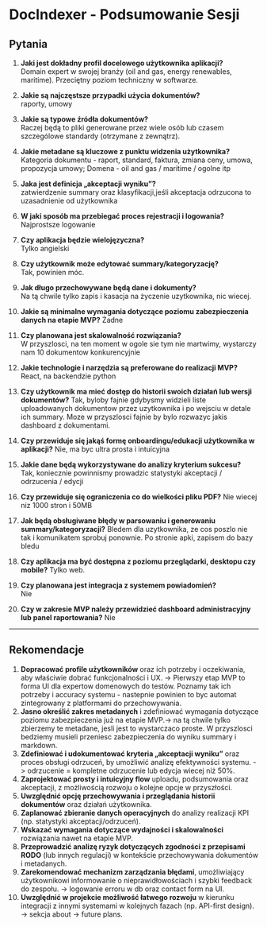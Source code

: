 # DocIndexer - Podsumowanie Sesji

## Pytania
1. **Jaki jest dokładny profil docelowego użytkownika aplikacji?**  
   Domain expert w swojej branży (oil and gas, energy renewables, maritime). Przeciętny poziom techniczny w softwarze.

2. **Jakie są najczęstsze przypadki użycia dokumentów?**  
   raporty, umowy

3. **Jakie są typowe źródła dokumentów?**  
   Raczej będą to pliki generowane przez wiele osób lub czasem szczególowe standardy (otrzymane z zewnątrz).

4. **Jakie metadane są kluczowe z punktu widzenia użytkownika?**  
   Kategoria dokumentu - raport, standard, faktura, zmiana ceny, umowa, propozycja umowy; Domena - oil and gas / maritime / ogolne itp

5. **Jaka jest definicja „akceptacji wyniku”?**  
   zatwierdzenie summary oraz  klasyfikacji,jeśli akceptacja odrzucona to uzasadnienie od użytkownika

6. **W jaki sposób ma przebiegać proces rejestracji i logowania?**  
   Najprostsze logowanie

7. **Czy aplikacja będzie wielojęzyczna?**  
   Tylko angielski

8. **Czy użytkownik może edytować summary/kategoryzację?**  
   Tak, powinien móc.

9. **Jak długo przechowywane będą dane i dokumenty?**  
   Na tą chwile tylko zapis i kasacja na życzenie uzytkownika, nic wiecej.

10. **Jakie są minimalne wymagania dotyczące poziomu zabezpieczenia danych na etapie MVP?**
Żadne

11. **Czy planowana jest skalowalność rozwiązania?**  
W przyszlosci, na ten moment w ogole sie tym nie martwimy, wystarczy nam 10 dokumentow konkurencyjnie

12. **Jakie technologie i narzędzia są preferowane do realizacji MVP?**  
React, na backendzie python

13. **Czy użytkownik ma mieć dostęp do historii swoich działań lub wersji dokumentów?**
Tak, byloby fajnie gdybysmy widzieli liste uploadowanych dokumentow przez uzytkownika i po wejsciu w detale ich summary. Moze w przyszlosci fajnie by bylo rozwazyc jakis dashboard z dokumentami.

14. **Czy przewiduje się jakąś formę onboardingu/edukacji użytkownika w aplikacji?**
Nie, ma byc ultra prosta i intuicyjna

15. **Jakie dane będą wykorzystywane do analizy kryterium sukcesu?**  
Tak, koniecznie powinnismy prowadzic statystyki akceptacji / odrzucenia / edycji 

16. **Czy przewiduje się ograniczenia co do wielkości pliku PDF?**
Nie wiecej niz 1000 stron i 50MB

17. **Jak będą obsługiwane błędy w parsowaniu i generowaniu summary/kategoryzacji?**
Bledem dla uzytkownika, ze cos poszlo nie tak i komunikatem sprobuj ponownie. Po stronie apki, zapisem do bazy bledu

18. **Czy aplikacja ma być dostępna z poziomu przeglądarki, desktopu czy mobile?**
Tylko web.

19. **Czy planowana jest integracja z systemem powiadomień?**  
Nie

20. **Czy w zakresie MVP należy przewidzieć dashboard administracyjny lub panel raportowania?**
Nie

---

## Rekomendacje
1. **Dopracować profile użytkowników** oraz ich potrzeby i oczekiwania, aby właściwie dobrać funkcjonalności i UX.
-> Pierwszy etap MVP to forma UI dla expertow domenowych do testów. Poznamy tak ich potrzeby i accuracy systemu - nastepnie powinien to byc automat zintegrowany z platformami do przechowywania.
2. **Jasno określić zakres metadanych** i zdefiniować wymagania dotyczące poziomu zabezpieczenia już na etapie MVP.-> na tą chwile tylko zbierzemy te metadane, jesli jest to wystarczaco proste. W przyszlosci bedziemy musieli przeniesc zabezpieczenia do wyniku summary i markdown.
3. **Zdefiniować i udokumentować kryteria „akceptacji wyniku”** oraz proces obsługi odrzuceń, by umożliwić analizę efektywności systemu. -> odrzucenie = kompletne odrzucenie lub edycja wiecej niż 50%.
4. **Zaprojektować prosty i intuicyjny flow** uploadu, podsumowania oraz akceptacji, z możliwością rozwoju o kolejne opcje w przyszłości.
5. **Uwzględnić opcję przechowywania i przeglądania historii dokumentów** oraz działań użytkownika.
6. **Zaplanować zbieranie danych operacyjnych** do analizy realizacji KPI (np. statystyki akceptacji/odrzuceń).
7. **Wskazać wymagania dotyczące wydajności i skalowalności** rozwiązania nawet na etapie MVP.
8. **Przeprowadzić analizę ryzyk dotyczących zgodności z przepisami RODO** (lub innych regulacji) w kontekście przechowywania dokumentów i metadanych.
9. **Zarekomendować mechanizm zarządzania błędami**, umożliwiający użytkownikowi informowanie o nieprawidłowościach i szybki feedback do zespołu. -> logowanie erroru w db oraz contact form na UI.
10. **Uwzględnić w projekcie możliwość łatwego rozwoju** w kierunku integracji z innymi systemami w kolejnych fazach (np. API-first design). -> sekcja about -> future plans.